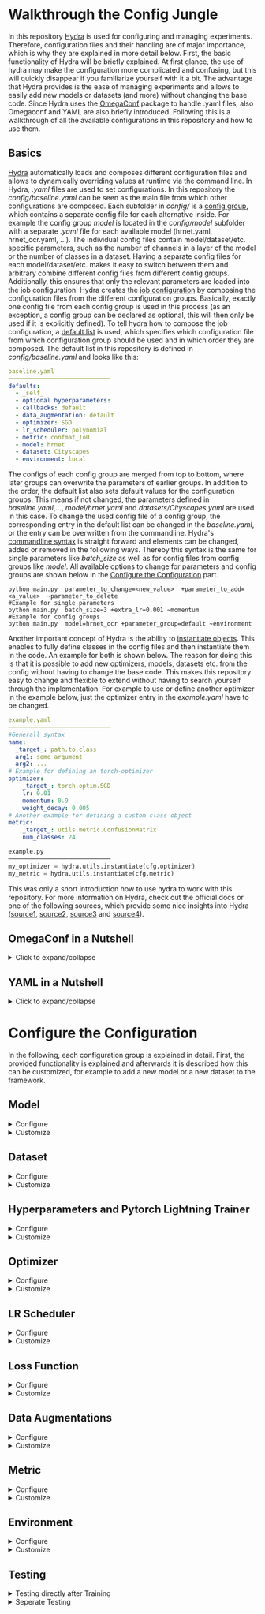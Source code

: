 # Walkthrough the Config Jungle

In this repository [Hydra](https://hydra.cc/) is used for configuring and managing experiments.
Therefore, configuration files and their handling are of major importance, which is why they are explained in more detail below.
First, the basic functionality of Hydra will be briefly explained. 
At first glance, the use of hydra may make the configuration more complicated and confusing, but this will quickly disappear if you familiarize yourself with it a bit.
The advantage that Hydra provides is the ease of managing experiments and allows to easily add new models or datasets (and more) without changing the base code.
Since Hydra uses the [OmegaConf](https://omegaconf.readthedocs.io/en/2.1_branch/) package to handle .yaml files, also Omegaconf and YAML are also briefly introduced.
Following this is a walkthrough of all the available configurations in this repository and how to use them.

## Basics

[Hydra](https://hydra.cc/) automatically loads and composes different configuration files and allows to dynamically overriding values at runtime via the command line.
In Hydra, *.yaml* files are used to set configurations. 
In this repository the *config/baseline.yaml* can be seen as the main file from which other configurations are composed.
Each subfolder in *config/* is a [config group](https://hydra.cc/docs/tutorials/basic/your_first_app/config_groups/), which contains a separate config file for each alternative inside.
For example the config group *model* is located in the *config/model* subfolder with a separate *.yaml* file for each available model (hrnet.yaml, hrnet_ocr.yaml, ...).
The individual config files contain model/dataset/etc. specific parameters, such as the number of channels in a layer of the model or the number of classes in a dataset.
Having a separate config files for each model/dataset/etc. makes it easy to switch between them and arbitrary combine different config files from different config groups.
Additionally, this ensures that only the relevant parameters are loaded into the job configuration.
Hydra creates the [job configuration](https://hydra.cc/docs/1.0/configure_hydra/job/) by composing the configuration files from the different configuration groups.
Basically, exactly one config file from each config group is used in this process 
(as an exception, a config group can be declared as optional, this will then only be used if it is explicitly defined).
To tell hydra how to compose the job configuration, a [default list](https://hydra.cc/docs/tutorials/basic/your_first_app/defaults/) is used, which specifies which configuration file from which configuration group should be used and in which order they are composed.
The default list in this repository is defined in *config/baseline.yaml* and looks like this:
````yaml
baseline.yaml
─────────────────────────────
defaults:
  - _self_
  - optional hyperparameters:
  - callbacks: default
  - data_augmentation: default
  - optimizer: SGD
  - lr_scheduler: polynomial
  - metric: confmat_IoU
  - model: hrnet
  - dataset: Cityscapes
  - environment: local
````
The configs of each config group are merged from top to bottom, where later groups can overwrite the parameters of earlier groups.
In addition to the order, the default list also sets default values for the configuration groups.
This means if not changed, the parameters defined in *baseline.yaml*,..., *model/hrnet.yaml* and *datasets/Cityscapes.yaml* are used in this case.
To change the used config file of a config group, the corresponding entry in the default list can be changed in the *baseline.yaml*, or the entry can be overwritten from the commandline.
Hydra's [commandline syntax](https://hydra.cc/docs/advanced/override_grammar/basic/#working-with-your-shell) is straight forward and elements can be changed, added or removed in the following ways.
Thereby this syntax is the same for single parameters like *batch_size* as well as for config files from config groups like *model*.
All available options to change for parameters and config groups are shown below in the [Configure the Configuration](#configure-the-configuration) part.
````shell
python main.py  parameter_to_change=<new_value>  +parameter_to_add=<a_value>  ~parameter_to_delete
#Example for single parameters
python main.py  batch_size=3 +extra_lr=0.001 ~momentum
#Example for config groups
python main.py  model=hrnet_ocr +parameter_group=default ~environment   
````
Another important concept of Hydra is the ability to [instantiate objects](https://hydra.cc/docs/advanced/instantiate_objects/overview/).
This enables to fully define classes in the config files and then instantiate them in the code.
An example for both is shown below.
The reason for doing this is that it is possible to add new optimizers, models, datasets etc. from the config without having to change the base code.
This makes this repository easy to change and flexible to extend without having to search yourself through the implementation.
For example to use or define another optimizer in the example below, just the optimizer entry in the *example.yaml* have to be changed.
````yaml
example.yaml
─────────────────────────────
#Generall syntax
name:
  _target_: path.to.class
  arg1: some_argument
  arg2: ...
# Example for defining an torch-optimizer
optimizer:
    _target_: torch.optim.SGD
    lr: 0.01
    momentum: 0.9
    weight_decay: 0.005
# Another example for defining a custom class object
metric:
    _target_: utils.metric.ConfusionMatrix
    num_classes: 24
````

````py
example.py
─────────────────────────────
my_optimizer = hydra.utils.instantiate(cfg.optimizer)
my_metric = hydra.utils.instantiate(cfg.metric)
````

This was only a short introduction how to use hydra to work with this repository.
For more information on Hydra, check out the official docs or one of the following sources, which provide some nice insights into Hydra
([source1](https://github.com/lkhphuc/lightning-hydra-template),
[source2](https://www.sscardapane.it/tutorials/hydra-tutorial/),
[source3](https://towardsdatascience.com/complete-tutorial-on-how-to-use-hydra-in-machine-learning-projects-1c00efcc5b9b) and 
[source4](https://github.com/ashleve/lightning-hydra-template)).

## OmegaConf in a Nutshell

<details><summary>Click to expand/collapse</summary>
<p>

Hydra uses the package [OmegaConf](https://omegaconf.readthedocs.io/en/2.1_branch/) to handle *.yaml* files.
OnegaConf gives a lot of possibilities to work with *.yaml* files, but since hydra manages this for you in the background you do not need much of it for a basic use.
If you need further functionality, for example if you manually want to load or save files look 
at the official [OmegaConf docs](https://omegaconf.readthedocs.io/en/2.1_branch/).
The [**Access and Manipulation**](https://omegaconf.readthedocs.io/en/latest/usage.html#access-and-manipulation) of the cfg in python is straight forward:
````yaml
example.yaml
─────────────────────────────
Parameters:
  lr: 0.01
  epochs: 100
  whatever: 
  - 42
  - ...
````
````python3
main.py
─────────────────────────────
from omegaconf import OmegaConf
...
#For the example load the cfg manually, which is normally done automatically by hydra
cfg = OmegaConf.load("example.yaml") 

#Access over object and dictionary style
lr = cfg.Parameters.lr
lr = cfg["Parameters"]["lr"]

#Manipulation in the same way
cfg.Parameters.epochs = 300
cfg["Parameters"]["epochs"] = 300

#The same goes for accessing lists
x = cfg.Parameters.whatever[0]
````
[**Variable interpolation**](https://omegaconf.readthedocs.io/en/latest/usage.html#variable-interpolation) is another important concept of Hydra and Omegaconf.
When defining config files the situation will occur that variables from other config files are needed.
For example for defining the last layer of a model, the number of classes, which is defined in the specific dataset configs, may be needed.
Therefore, variable interpolation is used, which can be seen as a link to a position in the config, that resolved at runtime.
Therefore, the variable is resolved from the dataset which used the current job and no conflicts occur between different dataset configs and the model config.
Variable interpolation is done with the following syntax:``${path.to.another.node.in.the.config}``.
and in that case the value will be the value of that node.
````yaml
dataset/a_dataset.yaml
─────────────────────────────
#@package _global_
...
dataset:
  num_classes: 24
````
````yaml
model/a_model.yaml
─────────────────────────────
#@package _global_
...
num_output_classes: ${dataset.number_classes}      #num_output_classes will have the value 24 at runtime
````
</p>
</details>

## YAML in a Nutshell

<details><summary>Click to expand/collapse</summary>
<p>

This is only a short introduction to YAML and only shows its basic syntax. This should be enough for defining you own yaml files but if you need more information they can be found [here](https://docs.ansible.com/ansible/latest/reference_appendices/YAMLSyntax.html) for example.
The following examples are for Yaml in combination with OmegaConf and may not work for yaml alone.

Some  **Basic Assignments** are shown here:
````yaml
example.yaml
─────────────────────────────
#Comments in yaml
number: 10                   # Simple value, works for int and float.
string: Text|"Text"          # Strings, Quotation marks are not necessarily required.
empty: None| |Empty|Null
explicit_Type: !!float 1     # Explicitly defined type. works as well for other types like str etc.
missing_vale: ???            # Missing required value. The  has to be given e.g. from the commandline.
optional opt_value:          # Optional Value. Can be empty or ???, and will only be considered if it has a value.
value2: ${number}            # Value interpolation (takes the value of attribute number, in this case 10). $ indicates reference and {} is required.
value3: "myvalue ${number}"  # String interpolation, same as value interpolation just with string output.
booleans: on|off|yes|no|true|false|True|False|TRUE|FALSE    #multiple possibilities to define boolean values.
````
**List** are defined in the following way:
````yaml
alist:
- elem1                      # Elements need to be on the same indentation level
- elem2                      # There needs to be a space between dash and element
- ...
samelist: [elem1, elem2, ...]               # The same list can also be defined with this syntax
````
**Dictionaries** are defined in the following way:
````yaml
adict:
  key1: val1                    # Keys must be indented
  key2: val2                    # There has to be a space between colon and value
  ...                           # Each key may occur at most once
samedict: {key1: val1, key2: val2, ...}     # The same dict can also be defined with this syntax
````
For more complex files you will end up with lists of dictionaries and dictionaries of list and mixtures of both. But basically that's it!

</p>
</details>

# Configure the Configuration

In the following, each configuration group is explained in detail.
First, the provided functionality is explained and afterwards it is described how this can be customized, for example to add a new model or a new dataset to the framework.

## Model

<details><summary>Configure</summary>
<p>

Currently, the following models are supported, and they can be selected as shown below. By default hrnet is used.
- **hrnet**: [High-Resolution Network (HRNet)](https://arxiv.org/pdf/1904.04514.pdf). Segmentation model with a single output.
- **hrnet_ocr**: [Object-Contextual Representations (OCR)](https://arxiv.org/pdf/1909.11065.pdf). 
A HRNet backbone with an OCR head. 
The model has two outputs, a primary and an auxiliary one.
- **hrnet_ocr_aspp**: Additionally including an ASPP module into the ORC model. Again the model has two outputs.
- **hrnet_ocr_ms**: [Hierarchical Multiscale Attention Network](https://arxiv.org/pdf/2005.10821.pdf). Extends ORC with multiscale and attention. 
The model has 4 outputs: primary, auxiliary, high_scale_prediction, low_scale_prediction
  - ``MODEL.MSCALE_INFERENCE`` is used to enable/disable the use of multiple scales (only during inference and validation), which is False by default.
  - ``MODEL.N_SCALES`` defines the scales which are used during *MSCALE_INFERENCE*, by default *= [0.5, 1.0, 2.0]*
```shell
python main.py model=hrnet
python main.py model=hrnet_ocr
python main.py model=hrnet_ocr_aspp
python main.py model=hrnet_ocr_ms
python main.py model=hrnet_ocr_ms MODEL.MSCALE_INFERENCE=True MODEL.N_SCALES=[0.75, 1., 1.25]
```
Besides the selection of the models other parameters are provided and can be enabled/disabled as shown below.
- **MODEL.PRETRAINED**: Indicate if pretrained weights  should be used (True by default).
- **MODEL.INIT_WEIGHTS**: Indicate if weights should be Initialized from a normal distribution. (False by default).

````shell 
python main.py MODEL.PRETRAINED=False MODEL.INIT_WEIGHTS=True
````
There is also the possibility to select between different **pretrained weights**.
ImageNet, PaddleClass and Mapillary pretrained weights are provided.
Consider that *MODEL.PRETRAINED* need to be True.
By default, PaddleClass weights are used and they can be changed by:
````shell 
python main.py MODEL.pretrained_on=ImageNet
python main.py MODEL.pretrained_on=Paddle
python main.py MODEL.pretrained_on=Mapillary
````


</p>
 </details>


<details><summary>Customize</summary>
<p>

Defining a custom model is done in two steps, first defining your custom pytorch model and afterwards setting up its config file.
1. **Defining your Pytorch Model**, thereby the following thinks have to be considered:
   - optional: Put your *model file* in the *models/* folder to keep things tidy
   - **Model Output**: Your model should **return a dict** which contain all the models outputs. The naming can be arbitrary.
   For example if you have one output return as follows: ``return {"out": model_prediction}``. If you have multiple output to it analogues:
``return {"main": model_prediction, "aux": aux_out}``.
It should be noted that the **order of the outputs is relevant**. Only the first output is used for updating the metric during validation.
Further the order of the outputs should match the order of your losses in *lossfunction* and the weights in *lossweights*.(see **Lossfunction** for more details on that)
   
2. **Setting up your model config**
   - Create a *custom_model.yaml* file in *config/model/*. For the content of the *.yaml* file adopt the following dummy.
   you can 
````yaml 
#@package _global_
### model is used to initialize your custom model, 
### _target_: should point to your model class or a getter function which returns your model
### afterwards you can handle your custom input arguments which are used to initialize the model
model:
   _target_: models.my_model.get_model     #if you want to use a getter function to load weights or initialize you model
   #_target_: models.my_model.Model        #if you want to load the Model directly
   num_classes:  ${DATASET.NUM_CLASSES}    # Example arguments, for example the number of classes
   pretrained: ${MODEL.PRETRAINED}         # of if pretrained weights should be used
   arg1: ...
### MODEL IS USED TO STORE INFORMATION WHICH ARE NEEDED FOR YOUR MODEL
MODEL:
  #REQUIRED MODEL ARGUMENTS
  NAME: MyModel            #Name of the file in models/, name is needed for logging
  #YOUR ARGUMENTS, FOR EXAMPLE SOMETHINNK LIKE THAT
  PRETRAINED: True         # you could want a parameter to indicate if pretrained weights should be used or not 
  PRETRAINED_WEIGHTS: /pretrained/weights.pth  # give the path to the weights      
````

</p>
</details>

## Dataset

<details><summary>Configure</summary>
<p>

Currently, the following datasets are supported, and they can be selected as shown below. By default, the cityscapes dataset is used.
- **Cityscapes**: [Cityscapes dataset](https://www.cityscapes-dataset.com/) with using fine annotated images. Contains 19 classes and 2.975 training and 500 validation images.
- **Cityscapes_coarse**: [Cityscapes dataset](https://www.cityscapes-dataset.com/) with using coarse annotated training images. Contains 19 classes and ~20.000 training images. 
For validation the 500 fine annotated images from Cityscape are used.
- **Cityscapes_fine_coarse**: [Cityscapes dataset](https://www.cityscapes-dataset.com/) with using coarse and fine annotated training images. Contains 19 classes and ~23.000 training images. 
For validation the 500 fine annotated images from Cityscape are used.
- **VOC2010_Context**: [PASCAL Context](https://cs.stanford.edu/~roozbeh/pascal-context/) dataset, which is an extension for the [PASCAL VOC2010 dataset](http://host.robots.ox.ac.uk/pascal/VOC/voc2010/) and contains additional segmentation masks. 
It contains 5.105 training and 4.998 validation images.
This dataset contains 59 classes. For the 60 class setting see below. 
- **VOC2010_Context_60**: The **VOC2010_Context** dataset with an additional background class, resulting in a total of 60 classes.

```shell
python main.py dataset=Cityscapes
python main.py dataset=Cityscapes_coarse
python main.py dataset=Cityscapes_fine_coarse
python main.py dataset=VOC2010_Context
python main.py dataset=VOC2010_Context_60
```
</p>
 </details>


<details><summary>Customize</summary>
<p>

Defining a custom dataset is done in two steps, first defining your custom pytorch dataset and afterwards setting up its config file.
1. **Defining your pytorch Dataset**, thereby consider that the following structure is required (mainly pytorch basic) and see the dummy below:
   - \__init__(self, custom_args, split, transforms):
     - *custom_args*: your custom input arguments (for example data_root etc.). They will be given to your dataset from the config file (see below).
     - *split*: one of the following strings: \["train","val","test"]. To define if train, validation or test set should be returned.
     - *transforms*: Albumentations transformations
   - \__getitem__(self, idx):
     - getting some index and should the output should look similar to: *return img, mask* 
     - with ````img.shape = [c, height, width]```` and ````mask.shape = [height, width]````, where *c* is the number of channels. For example *c=3* if you use RGB data.
   - \__len(self)__:
     - return the number of samples in your dataset, something like: *return len(self.img_files)*
   ````py
   class Custom_dataset(torch.utils.data.Dataset):
    def __init__(self,root,split,transforms):
        # get your data for the corresponding split
        if split=="train":
             self.imgs = ...
             self.masks = ...
        if split=="val":
             self.imgs = ...
             self.masks = ...
        
        #save the transformations
        self.transforms=transforms

    def __getitem__(self, idx):
        # reading images and masks as numpy arrays
        img =cv2.imread(self.imgs[idx])
        img = cv2.cvtColor(img, cv2.COLOR_BGR2RGB)  # cv2 reads images in BGR order

        mask=cv2.imread(self.masks[idx],-1)

        # thats how you apply Albumentations transformations
        transformed = self.transforms(image=img, mask=mask)
        img = transformed['image']
        mask = transformed['mask']
        
        return img, mask.long()

    def __len__(self):
        return len(self.imgs)
   ````
2. **Setting up your dataset config** 
   - Create a *custom_dataset.yaml* file in *config/datasets/*. For the content of the *.yaml* file adopt the following dummy:
   
   ````yaml 
   #@package _global_
   ### dataset is used to initialize your custom dataset, 
   ### _target_: should point to your dataset class
   ### afterwards you can handle your custom input arguments which are used to initialize the dataset
   dataset:
     _target_: datasets.MyDataset.dataset_class 
     root: /home/.../Datasets/my_dataset     #the root to the data as an example input
     #root: ${path.my_dataset}               #the root if defined in config/environment/used_env.yaml
     input1: ...                    #All your other input arguments
     input2: ...
   ### DATASET is used to store information about the dataset which are needed during training
   DATASET:
     ## REQUIRED DATASER ARGUMENTS
     NAME:            #Used for the logging directory
     NUM_CLASSES:     #Needed for defining the model and the metrics
     IGNORE_INDEX:    #Needed for the loss function, if no ignore indes set to 255 or another number which do no occur in your dataset 
     ## OPTIONAL, BUT NEEDED IF WEIGHTED LOSSFUNCTIONS ARE USED
     CLASS_WEIGHTS: [ 0.9, 1.1, ...]                #should be standardized for using wRMI (mean=1)
     ##OPTIONAL, ONLY NEEDED FOR NICER LOGGING
     CLASS_LABELS:
        - class1
        - class2 ...
   ````

</p>
</details>

## Hyperparameters and Pytorch Lightning Trainer

<details><summary>Configure</summary>
<p>

#### Hyperparameters
The following hyperparameters are supported and can be changed in the *baseline.yaml* directly or can be overwritten from the command line as shown below. 
 - **epochs:** number of epochs for training.
 - **batch_size:** defines the batch size during training (per GPU). 
 - **val_batch_size:** defines the batch size during validation and testing (also per GPU). Is set to batch_size if not specified.
 - **num_workers:** number of workers for the dataloaders.
 - **lr:** initial learning rate for training.
 ```` shell
 python main.py epochs=100 batch_size=7 val_batch_size=3 num_workers=4 lr=0.001
  ```` 
#### Pytorch Lightning Trainer
Since Pytorch Lightning is used as training framework, with the trainer class as central unit, 
some additional parameters can be defined by passing them to the Pytorch Lightning Trainer.
The *pl_trainer* entry in the baseline.yaml is used for this purpose.
By default, this looks like the following and arguments can be overwritten/added/removed as shown below:

```` yaml
baseline.yaml
------------------
pl_trainer:                     # parameters for the pytorch lightning trainer
  max_epochs: ${epochs}         # parsing the number of epochs which is defined as a hyperparameter
  gpus: -1                      # defining the used GPUs - in this case using all available GPUs
  precision: 16                 # using Mixed Precision
  sync_batchnorm: True          # using synchronized batch normalization for multi gpu training
  benchmark: True               # using benchmark for faster training
````
````shell
#Overwriting
python main.py pl_trainer.precision=32 pl_trainer.benchmark=false
#Adding
python main.py +fast_dev_run=True +pl_trainer.reload_dataloaders_every_n_epochs=2 
#Removing
python main.py ~pl_trainer.precision 
````
A full list of all available options of the Pytorch Lightning Trainer class can be seen in the [Lightning docs](https://pytorch-lightning.readthedocs.io/en/stable/common/trainer.html#trainer-class-api). \
Some arguments are defined inside the code and can't be overwritten from the config file. 
These parameters are not intended to be changed, if you still want to adapt them you can do this in *main.py* in the *training_loop* function.
The effected parameters are:
- *callbacks*: callbacks are defined in *config/callbacks*, so add your callbacks there
- *logger*: tb_logger is used by default
- *strategy*: ddp if multiple gpus are used, else None

</p>
</details>

<details><summary>Customize</summary>
<p>

Hyperparameters can be added or changed in *baseline.yaml* or from the commandline.
For different experiments, a group of parameters may need to be adjusted at once.
To not have to change them manually each time there is an optional *hyperparameters* config group to easily switch between different hyperparameter settings.
Create *hyperparameters/my_hparams.yaml* and insert all parameters that differ from the baseline into it.
A dummy and how this can be used it shown below:

````yaml
config/hyperparameters/my_hparams.yaml
─────────────────────────────
# @package _global_
batch_size: 6
val_batch_size: 4
epochs: 175
lossfunction: RMI
...
#Also fo Pytorch Lightning Trainer Arguments
pl_trainer:                                
  precision: 32           
  sync_batchnorm: False            
  ...               
````

````shell
python main hyperparameters=my_hparams
````

</p>
</details>

## Optimizer

<details><summary>Configure</summary>
<p>

Currently [Stochastic Gradient Descent (SGD)](https://pytorch.org/docs/stable/generated/torch.optim.SGD.html) is the only supported optimizer.
SGD can be adapted by changing the following parameters in the *baseline.yaml* of from the command line. 
Since the pytorch implementation of SGD is used also other parameters of the SGB class, like nesterov, can be passed:
 - **weight_decay:** default = 0.0005
 - **momentum:** default = 0.9
````shell
python main weight_decay=0.0001 momentum=0.8 +optimizer.nesterov=True
````

</p>
</details>

<details><summary>Customize</summary>
<p>

To add a custom optimizer create a *my_optimizer.yaml* file in *config/optimizer/*.
A dummy and how this can be used it shown below. 
Besides the arguments which are defined in the config the optimizer will be also initialized with the model parameters in the following way:
``optimizer=hydra.utils.instantiate(self.config.optimizer,self.parameters())``

`````yaml
config/optimizer/my_optimizer.yaml
─────────────────────────────
_target_: path.to.my.optimizer.class      #for example torch.optim.SGD
lr: ${lr}
arg1: custom_args 
arg2: ...
`````

````shell
python main optimizer=my_optimizer
````

</p>
</details>

## LR Scheduler

<details><summary>Configure</summary>
<p>

Currentyl the following schedulers are supported and can be used as shown below.
By default the polynomial scheduler is used (stepwise):
   - polynomial: Polynomial lr scheduler over the number of steps: *(1-current_step/max_step)^0.9*
   - polynomial_epoch: Polynomial lr scheduler over number of epochs: *(1-current_epoch/max_epoch)^0.9*

````shell
python main lr_scheduler=polynomial
python main lr_scheduler=polynomial_epoch
````

</p>
</details>

<details><summary>Customize</summary>
<p>


To add a custom lr_scheduler create a *my_scheduler.yaml* file in *config/lr_scheduler/*.
A dummy and how this can be used it shown below. 
Besides the arguments which are defined in the config the optimizer will be also initialized with the optimizer following way:
``scheduler=hydra.utils.instantiate(self.config.lr_scheduler.scheduler,
                                                                 optimizer=self.optimizer,
                                                                 max_steps=max_steps)``
As you can see also the maximum number of steps is given to the scheduler since this can only be calculated during runtime.
Even if you do not want to use this information make sure to catch the input argument.

`````yaml
config/lr_scheduler/my_scheduler.yaml
─────────────────────────────
interval: step #or epoch    # when the scheduler should be called, at each step of each epoch
frequency: 1                # how often should it be called, in most cases this should be 1
monitor: metric_to_track    # parameter for pytorch lightning to log the lr
scheduler:                  #defining the actuel scheduler class
    _target_: path.to.my.scheduler.class    # path to your scheduler
    arg1: custom_args       # arguments for the scheduler
    arg2: ...           
`````

````shell
python main lr_scheduler=my_scheduler
````

</p>
</details>

## Loss Function

<details><summary>Configure</summary>
<p>

There are two parameters to define the functionality of the loss function. 
The *lossfunction* parameter is used to define one or multiple loss functions.
The *lossweights* parameter is used to weight the different losss functions.
Both are explained in more detail in the following and can be overwritten from the commandline as shown below:
 - **lossfunction:** defines the loss function to be used and can be set by: ``lossfunction="CE"`` for using Cross Entropy Loss.
If the model has multiple outputs a list of loss functions can be passed, where the order inside the list corresponds to the order of the model outputs.
For example: ``lossfunction=["RMI","CE"]`` if the RMI loss should be used for the primary model output and Cross Entropy for the secondary output. 
The following losses are supported and can be selected by using the corresponding name/abbreviation:
   - **CE**: [Cross Entropy Loss](https://pytorch.org/docs/1.9.1/generated/torch.nn.CrossEntropyLoss.html)
   - **wCE**: CE with using weighting of classes
   - **RMI**: [Region Mutual Information Loss for Semantic Segmentation](https://arxiv.org/pdf/1910.12037.pdf)
   - **wRMI**: slightly adopted RMI with using weighting of classes
   - **DC**: Dice Loss
   - **DC_CE**: Combination of Dice and Cross Entropy Loss
   - **TOPK**: TOPK loss
   - **TOPK_CE**: Combination of TOPK and Cross Entropy Loss
 - **lossweight**: In the case of multiple losses, it may be useful to weight the losses differently.
Therefore pass a list of weights where the length correspond to the number of losses/model outputs. 
For two outputs this can be done in the following way: ``lossweight=[1, 0.4]`` to weight the primary loss by 1 while the second output is weighted less with 0.4.
If not specified no weighting is done.
By default ``lossweight=[1, 0.4, 0.05, 0.05]`` is used.
```shell
python main.py lossfunction=wCE lossweight=1                    #For one output like for HRNet
python main.py lossfunction=[RMI, CE] lossweight=[1,0.4]          #Two outputs like OCR and OCR+ASPP
python main.py lossfunction=[wRMI, wCE, wCE, wCE] lossweight=[1, 0.5, 0.1, 0.05]  #Four outputs like OCR+MS
```
Consider the number of outputs of each model for **defining the correct number of losses in the right order**. 
If the number of given loss functions/lossweights is higher than the number of model outputs that's no problem and only the first corresponding lossfunctions/lossweights are used.
For the supported models the number of outputs looks like this:
- hrnet:  1 output
- hrnet_ocr: 2 outputs *[primary, auxiliary]*
- hrnet_ocr_aspp: 2 outputs *[primary, auxiliary]*
- hrnet_ocr_ms: 4 outputs *[primary, auxiliary, high_scale_prediction, low_scale_prediction]*

</p>
 </details>


<details><summary>Customize</summary>
<p>

The loss function in defined using the *get_loss_function_from_cfg* function in *utils/lossfunction*.
Inside the function your have access to everything what is defined in the cfg.
To add a custom loss function just add the following onto the bottom of the function:
````py 
elif LOSSFUNCTION == "MYLOSS":
        ...                  #do whatever you need
        loss_function = MyLoss(...)
````
The loss function will be called in the following way:
````lossfunction(y_pred, y_gt) ```` with ````y_pred.shape = [batch_size, num_classes, height, width] ```` and ````y_gt.shape = [batch_size, height, width]````.
If you need the data in another format you can use for example *lambda functions* (look at the definition of "DC_CE" loss in the get_loss_function_from_cfg).

</p>
</details>

## Data Augmentations

<details><summary>Configure</summary>
<p>

Some predefined data augmentation pipelines are provided (see in the *conifg/data_augmentation/* folder). 
For the provided datasets the augmentation with the corresponding name is used by default.
The data augmentations can be selected by the following command.
````shell
python main.py data_augmentation=VOC2010_Context
python main.py data_augmentation=Custom_augmentation
````

</p>
</details>

<details><summary>Customize</summary>
<p>

For Data Augmentation the [Albumentations](https://albumentations.ai/docs/) package is used.
A short introduction to use Albumentations for semantic segmentation is give [here](https://albumentations.ai/docs/getting_started/mask_augmentation/) 
and an overview about all transformations which are supported by Albumentations is given [here](https://albumentations.ai/docs/getting_started/transforms_and_targets/).
Thereby this repository provides a simple API for defining data augmentations.
To define custom data augmentations adopt the following example and put it into *config/data_augmentations/custom_augmentation.yaml*.
Train and Test transformations are defined separately using *AUGMENTATIONS.TEST* and *AUGMENTATIONS.TRAIN* (see example).
Thereby different Albumentations transformations are listed in list format, while there parameters are given as dicts.
Some transformations like *Compose()* or *OneOf()* need other transformations as input.
Therefore, recursively define these transformations in the *transforms* parameter of the outer transformation(Compose, OneOf, ...) like it can be seen in the example.
Consider that only [Albumentations transformations](https://albumentations.ai/docs/getting_started/transforms_and_targets/) are supported.
Typically, an Albumentation transformation pipeline consists of an outer *Compose* containing the list of all operations and the last operation is a *ToTensorV2*.

````yaml
config/data_augmentations/custom_augmentation.yaml
─────────────────────────────
#@package _global_
AUGMENTATIONS:
  VALIDATION:
    - Compose:
        transforms:
           - Normalize:
              mean: [ 0.485, 0.456, 0.406 ]
              std: [ 0.229, 0.224, 0.225 ]
           - ToTensorV2:
  TEST: ${AUGMENTATIONS.VALIDATION}  #WHEN SAME AUGMENTATIONS ARE USED FOR TESTING AND VALIDATION
                                     #OTHERWISE DEFINE THEM LIKE VALIDATION AND TRAIN
  TRAIN:
    - Compose:
        transforms:
          # Dummy structure
          - Albumentations_transformation:
              parameter1: ...
              parameter2: ...
              ...
          #some example transformations
          - RandomCrop:
              height: 512
              width: 1024
          #Nested Transformation
          - OneOf:
              transforms:
                - HorizontalFlip:
                    p: 0.5
          -  ...    # put other transformations here
          - Normalize:
              mean: [ 0.485, 0.456, 0.406 ]
              std: [ 0.229, 0.224, 0.225 ]
          - ToTensorV2:
````
However, for very complex data augmentation pipelines this API requires a high effort and is not suitable.
For this case you can define your augmentation pipeline with Albumentations and output the pipeline as dict or save it as .json. This dict (or the content of the .json file) can then be inserted under the argument FROM_DICT.
An example can be seen below and in the *data_augmentations/autoaugment_.yaml* files.

````yaml
TRAIN:
    FROM_DICT: {"__version__": "1.1.0", "transform": {"__class_fullname__": "Compose", "p": 1.0, "transforms": [{"__class_fullname__": "RandomCrop", "always_apply": false, "p": 1.0, ... ,{"__class_fullname__": "ToTensorV2", "always_apply": true, "p": 1.0, "transpose_mask": true}], "bbox_params": null, "keypoint_params": null, "additional_targets": {}}}
````
</p>
</details>

## Metric

<details><summary>Configure</summary>
<p>

Currently Intersection over Union (IoU) is the only supported metric. 
This metric updates a confusion matrix and outputs a mean IoU (mIoU) at the end of each epoch, as well as a dict with the IoU of each class.

</p>
 </details>

<details><summary>Customize</summary>
<p>

For defining a new metric use the [torchmetric](https://torchmetrics.readthedocs.io/en/stable/pages/implement.html) package.
This makes the metric usable for multi-GPU training, a python dummy for such a metric can be seen below.
Thereby the *compute()* methode should return a tensor. 
If you want to log additional metrics you can return them as a dict as shown in the dummy
````py
from torchmetrics import Metric

class CustomMetric(Metric):
    def __init__(self,...):
        ...

    def update(self, gt, pred):                 #get the ground truth(gt) and the models prediction of each batch
        ...                                     #gt.shape= [batch_size, height, width]
                                                #pred.shape= [batch_size, num_classes, height, width]

    def compute(self):
        ...                                     # do your computations
        return metric_to_optimize               # return the metric which should be optimized
        #return metric_to_optimize, {"metric1":value,"metric2":value,...}    #if you want additional metrics to be logged return them 
                                                                             # in dict format as a second arguments
    
    #Optional if you want to save somethink (e.g. a confmat) 
    #If you dont want to save something you dont need this function
    def save(self, path, name=None):            #called if the current epoch gives the best results and during testing
        ...                             
````

After implementing the metric you have to set up the config of the metric.
Therefore create a *my_metric.yaml* in *config/metric/* and use the following dummy to define the metric

`````yaml
config/metric/my_metric.yaml
─────────────────────────────
#@package _global_
metric:
  _target_: utils.metric.my_metric          #lead to your metric
  num_classes: ${DATASET.NUM_CLASSES}       #give your arguments for initialization e.g. number of classes 
  args1: ...
METRIC:
  NAME: someName                            # Name of your metric for logginf, if not given the name will be set to "metric"
`````
````shell
python main.py metric=my_metric
````

</p>
</details>



## Environment

<details><summary>Configure</summary>
<p>

If you run code on different devices (e.g. on your local machine and a gpu-cluster) it can make sense to group all environment specific settings, e.g. paths or hyperparameters like the batch size, to enable easy switching between them. 
Different environments are stored in the *conifg/environment/* folder and can be used in the following way. 
To add you own environment look at the customization chapter. By default ``environment=local``.

````shell
python main.py environment=cluster
python main.py environment=local
````

</p>
 </details>

<details><summary>Customize</summary>
<p>

An environment config contains everything with is specific for the environment like paths or specific parameters but 
also to reach environment specific behaviour by for example enable/disable checkpoint saving or thr progressbar.
Since the environment config is merged into the baseline config at last, you can override all parameters from there.
For adding a new environment config create a *custom_env.yaml* file in *config/environment/* and adapt the following dummy: 

````yaml
config/envrironment/custom_env.yaml
─────────────────────────────
#@package _global_

#Output directory for logs and checkpoints
LOGDIR: logs/
#Paths to datasets
paths:
  cityscapes: /home/.../Datasets/cityscapes
  VOC2010_Context: /home/.../Datasets/VOC2010_Context
  other_datasets: ...
#Whatever you need
CUSTOM_PATH: ...  
Some_Parameter: ...
...
````
````shell
python main.py environment=custom_env
````

</p>
</details>

## Testing

<details><summary>Testing directly after Training</summary>
<p>

**Currently out ot use since problems occur together with multi gpu training**

If your model has different behaviour during inference or testing than during training you may directly want to evaluate your model with this changed behaviour.
For example if you want multiscale testing or want to add a scale to MS OCR.
Put the following in somewhere in your config (for example into the model or dataset config).
Consider that a test dataset is needed, if you don't have one use can use the validation set instead.

````yaml
config/somewhere/xxx.yaml
─────────────────────────────
TESTING:
  TEST_AFTERWARDS: True       # This flag indicates if the model should be tested afterwards
  SCALES: [0.5, 0.75, 1.0, 1.25, 1.5, 1.75, 2.0]    #scales for multiscale testing, if not wanted delete the line
  FLIP: True                  # if flipping should be used during testing, delete the line if not wanted
  OVERRIDES:                  # Put arguments here which should be overriten in the config for testing
    val_batch_size: 1         # In this example the batch size should be 1 for testing
````
Multiscale testing and flipping is already supported, if your needed behaviour goes further, you can change the config for testing using the *OVERRIDES* argument.
Change the config there to meet your desires. 

</p>
 </details>

<details><summary>Seperate Testing</summary>
<p>

If you have trained a model and want to test it with other settings or other data you can use the validation.py file.
The function expects a *--valdir* arguments which is the path to the experiment you want to test (dir to the folder which contains *checkpoints/*, *hydra/* etc.).
The config from this experiment is loaded and merged with *config/baseline.yaml* to define the testing configuration.
You can also use Hydras commandline syntax to change the config to your needs.
consider that if your config contains a TESTING (see *-Testing directly after Training-* above) entry the content of this is also merged into the config.
Multiscale testing and flipping are supported and you can use it in the following way from the commandline, or include it into your config file (see *-Testing directly after Training-* above).

`````shell
# pass a path and some arguments you want to change
python validation.py --valdir=<somepath>  arg_to_overrice=new_value ...
# how to use multiscale testing
python validation.py --valdir=<somepath> TESTING.SCALES=[0.5, ..., 2.0]  TESTING.FLIP=True
# example
python validation.py --valdir="/home/.../PASCALContext/hrnet/data_augmentations=PASCALContext_epochs=200/2022-01-18_16-05-09" environment=local TESTING.SCALES=[0.5, 0.75, 1.0, 1.25, 1.5, 1.75, 2.0]  TESTING.FLIP=True
`````

</p>
 </details>